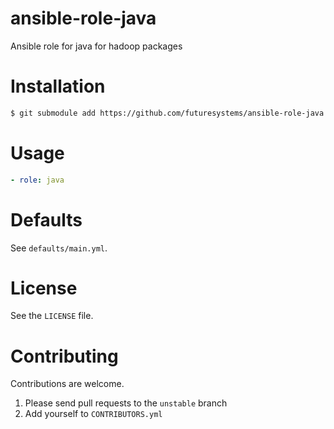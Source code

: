 # ansible-role-java
Ansible role for java for hadoop packages

# Installation

```bash
$ git submodule add https://github.com/futuresystems/ansible-role-java.git roles/java
```

# Usage

```yaml
- role: java
```


# Defaults

See `defaults/main.yml`.


# License

See the `LICENSE` file.


# Contributing

Contributions are welcome.

1. Please send pull requests to the `unstable` branch
2. Add yourself to `CONTRIBUTORS.yml`
